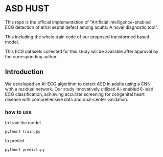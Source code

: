 # ASD HUST

This repo is the official implementation of "Artificial intelligence-enabled ECG detection of atrial septal defect among adults: A novel diagnostic tool". 

This including the whole train code of our proposed transformed based model. 

This ECG datasets collected for this study will be available after approval by the corresponding author.

## Introduction

We developed an AI-ECG algorithm to detect ASD in adults using a CNN with a residual network. Our study innovatively utilized AI-enabled 8-lead ECG classification, achieving accurate screening for congenital heart disease with comprehensive data and dual-center validation.

### how to use

to train the model
```
python3 train.py
```

to predict
```
python3 predict.py 
```



